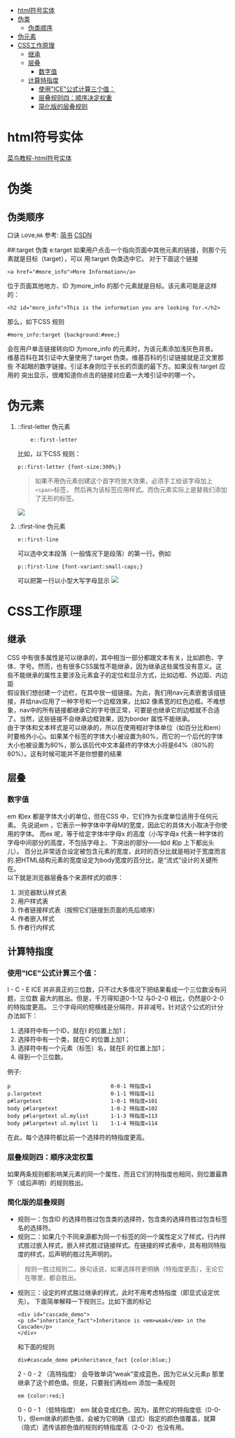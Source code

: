 <!-- TOC -->

- [html符号实体](#html%E7%AC%A6%E5%8F%B7%E5%AE%9E%E4%BD%93)
- [伪类](#%E4%BC%AA%E7%B1%BB)
    - [伪类顺序](#%E4%BC%AA%E7%B1%BB%E9%A1%BA%E5%BA%8F)
- [伪元素](#%E4%BC%AA%E5%85%83%E7%B4%A0)
- [CSS工作原理](#css%E5%B7%A5%E4%BD%9C%E5%8E%9F%E7%90%86)
    - [继承](#%E7%BB%A7%E6%89%BF)
    - [层叠](#%E5%B1%82%E5%8F%A0)
        - [数字值](#%E6%95%B0%E5%AD%97%E5%80%BC)
    - [计算特指度](#%E8%AE%A1%E7%AE%97%E7%89%B9%E6%8C%87%E5%BA%A6)
        - [使用"ICE"公式计算三个值：](#%E4%BD%BF%E7%94%A8ice%E5%85%AC%E5%BC%8F%E8%AE%A1%E7%AE%97%E4%B8%89%E4%B8%AA%E5%80%BC%EF%BC%9A)
        - [层叠规则四：顺序决定权重](#%E5%B1%82%E5%8F%A0%E8%A7%84%E5%88%99%E5%9B%9B%EF%BC%9A%E9%A1%BA%E5%BA%8F%E5%86%B3%E5%AE%9A%E6%9D%83%E9%87%8D)
        - [简化版的层叠规则](#%E7%AE%80%E5%8C%96%E7%89%88%E7%9A%84%E5%B1%82%E5%8F%A0%E8%A7%84%E5%88%99)

<!-- /TOC -->

# html符号实体

[菜鸟教程-html符号实体](http://www.runoob.com/tags/html-symbols.html)
[](http://turner.faculty.swau.edu/webstuff/htmlsymbols.html)
[](http://htmlhelp.com/reference/html40/entities/special.html)

# 伪类

## 伪类顺序

口诀 `L`o`V`e,`HA`
参考:
[简书](http://www.jianshu.com/p/c7d766e9dfdd)
[CSDN](http://www.cnblogs.com/xiayi/p/5350423.html)

##:target 伪类
e:target
如果用户点击一个指向页面中其他元素的链接，则那个元素就是目标（target），可以
用:target 伪类选中它。
对于下面这个链接

```
<a href="#more_info">More Information</a>
```

位于页面其他地方、ID 为more_info 的那个元素就是目标。该元素可能是这样的：
```
<h2 id="more_info">This is the information you are looking for.</h2>
```
那么，如下CSS 规则
```
#more_info:target {background:#eee;}
```
会在用户单击链接转向ID 为more_info 的元素时，为该元素添加浅灰色背景。
<br>
维基百科在其引证中大量使用了:target 伪类。维基百科的引证链接就是正文里那些
不起眼的数字链接。引证本身则位于长长的页面的最下方。如果没有:target 应用的
突出显示，很难知道你点击的链接对应着一大堆引证中的哪一个。

# 伪元素

1. ::first-letter 伪元素
    ```
        e::first-letter
    ```
    比如，以下CSS 规则：
    ```
    p::first-letter {font-size:300%;}
    ```
    >如果不用伪元素创建这个首字符放大效果，必须手工给该字母加上`<span>`标签，
    >然后再为该标签应用样式。而伪元素实际上是替我们添加了无形的标签。

    ![](http://ww1.sinaimg.cn/large/006RLzNagy1fkvg0c5q4sj309z04274f.jpg)

2. ::first-line 伪元素
    ```
    e::first-line
    ```
    可以选中文本段落（一般情况下是段落）的第一行。例如
    ```
    p::first-line {font-variant:small-caps;}
    ```
    可以把第一行以小型大写字母显示
    ![](http://ww1.sinaimg.cn/large/006RLzNagy1fkvg72tbqbj309i03ddfy.jpg)
# CSS工作原理
## 继承
CSS 中有很多属性是可以继承的，其中相当一部分都跟文本有关，比如颜色、字体、字号。然而，也有很多CSS属性不能继承，因为继承这些属性没有意义。这些不能继承的属性主要涉及元素盒子的定位和显示方式，比如边框、外边距、内边距
<br>
假设我们想创建一个边栏，在其中放一组链接。为此，我们用nav元素嵌套该组链接，并给nav应用了一种字号和一个边框效果，比如2 像素宽的红色边框。不难想象，nav中的所有链接都继承它的字号很正常，可要是也继承它的边框就不合适了。当然，这些链接不会继承边框效果，因为border 属性不能继承。
<br>
由于字体和文本样式是可以继承的，所以在使用相对字体单位（如百分比和em）时要格外小心。如果某个标签的字体大小被设置为80%，而它的一个后代的字体大小也被设置为80%，那么该后代中文本最终的字体大小将是64%（80%的80%）。这有时候可能并不是你想要的结果
## 层叠
### 数字值
em 和ex 都是字体大小的单位，但在CSS 中，它们作为长度单位适用于任何元素。
先说说em ，它表示一种字体中字母M的宽度，因此它的具体大小取决于你使用的字体。
而ex 呢，等于给定字体中字母x 的高度（小写字母x 代表一种字体的字母中间部分的高度，不包括字母上、下突出的部分——如d 和p 上下都出头儿）。
百分比非常适合设定被包含元素的宽度，此时的百分比就是相对于宽度而言的.把HTML结构元素的宽度设定为body宽度的百分比，是“流式”设计的关键所在。
<br>
以下就是浏览器层叠各个来源样式的顺序：

1. 浏览器默认样式表
2. 用户样式表
3. 作者链接样式表（按照它们链接到页面的先后顺序）
4. 作者嵌入样式
5. 作者行内样式
## 计算特指度
### 使用"ICE"公式计算三个值：
I - C - E
ICE 并非真正的三位数，只不过大多情况下把结果看成一个三位数没有问题，三位数
最大的胜出。但是，千万得知道0-1-12 与0-2-0 相比，仍然是0-2-0 的特指度更高。
三个字母间的短横线是分隔符，并非减号。针对这个公式的计分办法如下：
1. 选择符中有一个ID，就在I 的位置上加1；
2. 选择符中有一个类，就在C 的位置上加1；
3. 选择符中有一个元素（标签）名，就在E 的位置上加1；
4. 得到一个三位数。

例子:
```
p                                0-0-1 特指度=1
p.largetext                      0-1-1 特指度=11
p#largetext                      1-0-1 特指度=101
body p#largetext                 1-0-2 特指度=102
body p#largetext ul.mylist       1-1-3 特指度=113
body p#largetext ul.mylist li    1-1-4 特指度=114
```
在此，每个选择符都比前一个选择符的特指度更高。

### 层叠规则四：顺序决定权重

如果两条规则都影响某元素的同一个属性，而且它们的特指度也相同，则位置最靠下（或后声明）的规则胜出。

### 简化版的层叠规则

- 规则一：包含ID 的选择符胜过包含类的选择符，包含类的选择符胜过包含标签名的选择符。
- 规则二：如果几个不同来源都为同一个标签的同一个属性定义了样式，行内样式胜过嵌入样式，嵌入样式胜过链接样式。在链接的样式表中，具有相同特指度的样式，后声明的胜过先声明的。
>规则一胜过规则二。换句话说，如果选择符更明确（特指度更高），无论它在哪里，都会胜出。

- 规则三：设定的样式胜过继承的样式，此时不用考虑特指度（即显式设定优先）。
    下面简单解释一下规则三。比如下面的标记

    ```
    <div id="cascade_demo">
    <p id="inheritance_fact">Inheritance is <em>weak</em> in the Cascade</p>
    </div>
    ```
    和下面的规则
    ```
    div#cascade_demo p#inheritance_fact {color:blue;}
    ```
    2 - 0 - 2 （高特指度）    会导致单词“weak”变成蓝色，因为它从父元素p 那里继承了这个颜色值。但是，只要我们再给em 添加一条规则
    ```
    em {color:red;}
    ```
    0 - 0 - 1 （低特指度）
    em 就会变成红色。因为，虽然它的特指度低（0-0-1），但em继承的颜色值，会被为它明确（显式）指定的颜色值覆盖，就算（隐式）遗传该颜色值的规则的特指度高（2-0-2）也没有用。
